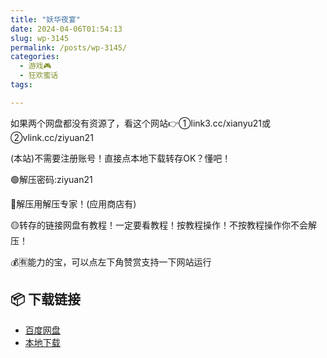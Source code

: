 ```yaml
---
title: "妖华夜宴"
date: 2024-04-06T01:54:13
slug: wp-3145
permalink: /posts/wp-3145/
categories:
  - 游戏🎮
  - 狂欢蜜话
tags:

---
```


如果两个网盘都没有资源了，看这个网站👉①link3.cc/xianyu21或②vlink.cc/ziyuan21

(本站)不需要注册账号！直接点本地下载转存OK？懂吧！

🟢解压密码:ziyuan21

🔵解压用解压专家！(应用商店有)

🟡转存的链接网盘有教程！一定要看教程！按教程操作！不按教程操作你不会解压！

💰🈶能力的宝，可以点左下角赞赏支持一下网站运行

## 📦 下载链接
- [百度网盘](https://blziyuan21.com/pay-download/3145?key=dc577de8a8&down_id=0)
- [本地下载](https://blziyuan21.com/pay-download/3145?key=dc577de8a8&down_id=1)

